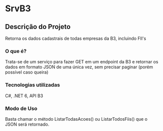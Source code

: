 # SrvB3
## Descrição do Projeto
Retorna os dados cadastrais de todas empresas da B3, incluindo FII's
### O que é?
Trata-se de um serviço para fazer GET em um endpoint da B3 e retornar os dados em formato JSON de uma única vez, sem precisar paginar (porém possível caso queira)
### Tecnologias utilizadas
C#, .NET 6, API B3
### Modo de Uso
Basta chamar o método ListarTodasAcoes() ou ListarTodosFiis() que o JSON será retornado.
